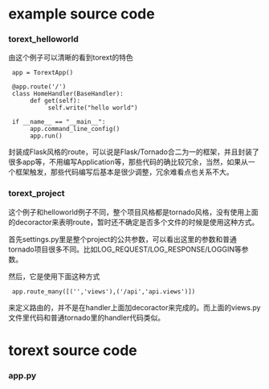 # example source code

### torext_helloworld

由这个例子可以清晰的看到torext的特色

     app = TorextApp()

     @app.route('/')
     class HomeHandler(BaseHandler):
          def get(self):
               self.write("hello world")

     if __name__ == "__main__":
          app.command_line_config()
          app.run()

封装成Flask风格的route，可以说是Flask/Tornado合二为一的框架，并且封装了很多app等，不用编写Application等，那些代码的确比较冗余，当然，如果从一个框架触发，那些代码编写后基本是很少调整，冗余难看点也关系不大。



### torext_project

这个例子和helloworld例子不同，整个项目风格都是tornado风格，没有使用上面的decoractor来表明route，暂时还不确定是否多个文件的时候是使用这种方式。

首先settings.py里是整个project的公共参数，可以看出这里的参数和普通tornado项目很多不同。比如LOG_REQUEST/LOG_RESPONSE/LOGGIN等参数。

然后，它是使用下面这种方式

     app.route_many([('','views'),('/api','api.views')])

来定义路由的，并不是在handler上面加decoractor来完成的。而上面的views.py文件里代码和普通tornado里的handler代码类似。



# torext source code

### app.py




